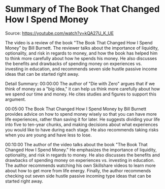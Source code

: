 # Summary of The Book That Changed How I Spend Money

Source: https://youtube.com/watch?v=kQA27U_K_UE

The video is a review of the book "The Book That Changed How I Spend Money" by Bill Burnett. The reviewer talks about the importance of liquidity, optionality, and risk in regards to money, and how the book has helped him to think more carefully about how he spends his money. He also discusses the benefits and drawbacks of spending money on experiences vs. investing in education, and recommends seven side hustle passive income ideas that can be started right away.

Detail Summary: 
00:00:00
The author of "Die with Zero" argues that if we think of money as a "big idea," it can help us think more carefully about how we spend our time and money. He cites studies and figures to support this argument.

00:05:00
The Book That Changed How I Spend Money by Bill Burnett provides advice on how to spend money wisely so that you can have more life experiences, rather than saving it for later. He suggests dividing your life into five to ten-year chunks, and making decisions about what experiences you would like to have during each stage. He also recommends taking risks when you are young and have less to lose.

00:10:00
The author of the video talks about the book "The Book That Changed How I Spend Money." He emphasizes the importance of liquidity, optionality, and risk in regards to money. He also discusses the benefits and drawbacks of spending money on experiences vs. investing in education. The author recommends watching his own Skillshare videos to learn more about how to get more from life energy. Finally, the author recommends checking out seven side hustle passive incoming type ideas that can be started right away.

